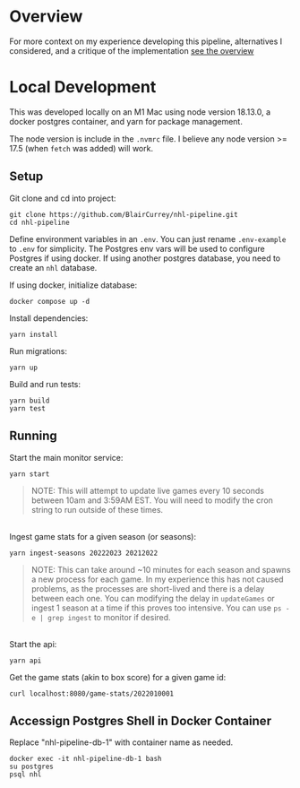 # Overview
For more context on my experience developing this pipeline, alternatives I considered, and a critique of the implementation [see the overview](docs/overview.md)

# Local Development
This was developed locally on an M1 Mac using node version 18.13.0, a docker postgres container, and yarn for package management. 

The node version is include in the `.nvmrc` file. I believe any node version >= 17.5 (when `fetch` was added) will work.

## Setup
Git clone and cd into project:

    git clone https://github.com/BlairCurrey/nhl-pipeline.git
    cd nhl-pipeline

Define environment variables in an `.env`. You can just rename `.env-example` to `.env` for simplicity. The Postgres env vars will be used to configure Postgres if using docker. If using another postgres database, you need to create an `nhl` database.

If using docker, initialize database:

    docker compose up -d

Install dependencies:
  
    yarn install

Run migrations:

    yarn up

Build and run tests:

    yarn build
    yarn test

## Running
Start the main monitor service:

    yarn start

> NOTE: This will attempt to update live games every 10 seconds between 10am and 3:59AM EST. You will need to modify the cron string to run outside of these times.

<br>
Ingest game stats for a given season (or seasons):

    yarn ingest-seasons 20222023 20212022

> NOTE: This can take around ~10 minutes for each season and spawns a new process for each game. In my experience this has not caused problems, as the processes are short-lived and there is a delay between each one. You can modifying the delay in `updateGames` or ingest 1 season at a time if this proves too intensive. You can use `ps -e | grep ingest` to monitor if desired.

<br>
Start the api:

    yarn api

Get the game stats (akin to box score) for a given game id:

    curl localhost:8080/game-stats/2022010001

## Accessign Postgres Shell in Docker Container
Replace "nhl-pipeline-db-1" with container name as needed.

    docker exec -it nhl-pipeline-db-1 bash
    su postgres
    psql nhl
